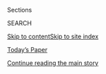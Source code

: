 <div id="app">

<div>

<div class="NYTAppHideMasthead css-1r6wvpq e1suatyy0">

<div class="section css-ui9rw0 e1suatyy2">

<div class="css-eph4ug er09x8g0">

<div class="css-6n7j50">

</div>

<span class="css-1dv1kvn">Sections</span>

<div class="css-10488qs">

<span class="css-1dv1kvn">SEARCH</span>

</div>

[Skip to content](#site-content)[Skip to site
index](#site-index)

</div>

<div class="css-10698na e1huz5gh0">

</div>

</div>

<div id="masthead-bar-one" class="section hasLinks css-15hmgas e1csuq9d3">

<div class="css-uqyvli e1csuq9d0">

</div>

<div class="css-1uqjmks e1csuq9d1">

</div>

<div class="css-9e9ivx">

[](https://myaccount.nytimes3xbfgragh.onion/auth/login?response_type=cookie&client_id=vi)

</div>

<div class="css-1bvtpon e1csuq9d2">

[Today’s Paper](https://www.nytimes3xbfgragh.onion/section/todayspaper)

</div>

</div>

</div>

</div>

<div data-aria-hidden="false">

<div id="site-content" data-role="main">

<div id="top-wrapper" class="css-15p45cc eaca97t0" type="top">

<div id="top-slug" class="css-19x0jxb eaca97t1" hidden="">

Advertisement

</div>

[Continue reading the main
story](#after-top)

<div class="ad top-wrapper" style="text-align:center;height:100%;display:block;min-height:90px">

<div id="top" class="place-ad" data-position="top" data-size-key="top">

</div>

</div>

<div id="after-top">

</div>

</div>

<div id="byline" class="section css-15h4p1b e9abtgs0">

<div class="css-1j21atc e1svk9qx1">

<div class="css-nfcc9b e1svk9qx3">

<div class="css-cnx41t">

![Portrait of Alicia
Parlapiano](https://static01.graylady3jvrrxbe.onion/images/2018/12/10/multimedia/author-alicia-parlapiano/author-alicia-parlapiano-thumbLarge.png)

</div>

<div class="css-vl9dhg e1svk9qx5">

<div class="css-1nrhkj6 e1svk9qx6">

# Alicia Parlapiano

</div>

## <span></span>

Alicia Parlapiano is a graphics editor and reporter covering politics
and policy from Washington. She joined The Times in 2011 and previously
worked at The Washington Post and the Pew Research Center.

</div>

</div>

</div>

<div>

<div id="mid1-wrapper" class="css-1mn4oms eaca97t0" type="rank">

<div id="mid1-slug" class="css-1tag3rd eaca97t1">

Advertisement

</div>

[Continue reading the main
story](#after-mid1)

<div id="mid1" class="ad mid1-wrapper" style="text-align:center;height:100%;display:block">

</div>

<div id="after-mid1">

</div>

</div>

</div>

<div class="css-185go5a e1o5byef0">

<div class="css-15cbhtu">

  - [Latest](#stream-panel)
  - <span class="css-6n7j50">Search</span>
    <div class="control">
    <div class="label-container css-1dv1kvn">
    Search
    </div>
    <div class="css-wm4t3d">
    **<span id="clear-search-input" class="css-1dv1kvn">Clear this text
    input</span>
    </div>
    </div>
    <span class="css-1iovbfw"></span>

<div id="stream-panel" class="section css-8msx5b e1jz0cab1">

<div class="css-13mho3u">

1.  
    
    <div class="css-1cp3ece">
    
    <div class="css-1l4spti">
    
    [](/2020/08/07/upshot/unemployment-benefits-racial-disparity.html)
    
    <div class="css-79elbk">
    
    ![](https://static01.graylady3jvrrxbe.onion/images/2020/08/07/us/-promo-1596815863407/-promo-1596815863407-thumbWide.png?quality=75&auto=webp&disable=upscale)
    
    </div>
    
    ## Why Black Workers Will Hurt the Most if Congress Doesn’t Extend Jobless Benefits
    
    An extra $600 a week smoothed out sharp differences in benefits
    among states, and among the people who lived in them.
    
    <div class="css-1nqbnmb ea5icrr0">
    
    By <span class="css-1n7hynb">Emily Badger, Alicia Parlapiano
    <span>and</span> Quoctrung
    Bui</span>
    
    </div>
    
    </div>
    
    <div class="css-1lc2l26 e1xfvim33">
    
    </div>
    
    </div>

2.  
    
    <div class="css-1cp3ece">
    
    <div class="css-1l4spti">
    
    [](/interactive/2020/07/30/upshot/coronavirus-stimulus-bill.html)
    
    <div class="css-79elbk">
    
    ![](https://static01.graylady3jvrrxbe.onion/images/2020/07/30/us/coronavirus-stimulus-republicans-democrats-promo-1596103233120/coronavirus-stimulus-republicans-democrats-promo-1596103233120-thumbWide-v3.png?quality=75&auto=webp&disable=upscale)
    
    </div>
    
    ## The Gulf Between Republicans and Democrats on Coronavirus Aid, in 9 Charts
    
    Democrats and Republicans are far apart on the next round of federal
    aid to combat the pandemic.
    
    <div class="css-1nqbnmb ea5icrr0">
    
    By <span class="css-1n7hynb">Alicia
    Parlapiano</span>
    
    </div>
    
    </div>
    
    <div class="css-1lc2l26 e1xfvim33">
    
    </div>
    
    </div>

3.  
    
    <div class="css-1cp3ece">
    
    <div class="css-1l4spti">
    
    [](/2020/06/17/upshot/coronavirus-spending-rich-poor.html)
    
    <div class="css-79elbk">
    
    ![](https://static01.graylady3jvrrxbe.onion/images/2020/06/16/us/-promo-1592334245920/-promo-1592334245920-thumbWide.png?quality=75&auto=webp&disable=upscale)
    
    </div>
    
    ## The Rich Cut Their Spending. That Has Hurt All the Workers Who Count on It.
    
    The steepest declines in spending during the coronavirus recession
    have come from the highest-income places.
    
    <div class="css-1nqbnmb ea5icrr0">
    
    By <span class="css-1n7hynb">Emily Badger <span>and</span> Alicia
    Parlapiano</span>
    
    </div>
    
    </div>
    
    <div class="css-1lc2l26 e1xfvim33">
    
    </div>
    
    </div>

4.  
    
    <div class="css-1cp3ece">
    
    <div class="css-1l4spti">
    
    [](/interactive/2020/06/15/us/supreme-court-major-cases-2020.html)
    
    <div class="css-79elbk">
    
    ![](https://static01.graylady3jvrrxbe.onion/images/2020/06/18/us/-promo-1592492336549/-promo-1592492336549-thumbWide.jpg?quality=75&auto=webp&disable=upscale)
    
    </div>
    
    ## The Supreme Court Aligned With Public Opinion in Most Major Cases This Term
    
    The justices confronted an unusually potent mix of political and
    social issues in the middle of both a presidential election year and
    a public health crisis.
    
    <div class="css-1nqbnmb ea5icrr0">
    
    By <span class="css-1n7hynb">Adam Liptak <span>and</span> Alicia
    Parlapiano</span>
    
    </div>
    
    </div>
    
    <div class="css-1lc2l26 e1xfvim33">
    
    </div>
    
    </div>

5.  
    
    <div class="css-1cp3ece">
    
    <div class="css-1l4spti">
    
    [](/interactive/2020/06/07/us/george-floyd-protest-aerial-photos.html)
    
    <div class="css-79elbk">
    
    ![](https://static01.graylady3jvrrxbe.onion/images/2020/06/07/autossell/cover/cover-thumbWide-v3.jpg?quality=75&auto=webp&disable=upscale)
    
    </div>
    
    ## Bird’s Eye View of Protests Across the U.S. and Around the World
    
    Images from Saturday, June 6, show the scale of the protests against
    police brutality and racism, following the death of George Floyd.
    
    <div class="css-1nqbnmb ea5icrr0">
    
    By <span class="css-1n7hynb">Larry Buchanan, Alicia Parlapiano,
    Yuliya Parshina-Kottas, Karthik Patanjali, Bedel Saget, Anjali
    Singhvi, Jin Wu <span>and</span> Karen
    Yourish</span>
    
    </div>
    
    </div>
    
    <div class="css-1lc2l26 e1xfvim33">
    
    </div>
    
    </div>

6.  
    
    <div class="css-1cp3ece">
    
    <div class="css-1l4spti">
    
    [](/interactive/2020/06/05/upshot/what-the-pandemic-unemployment-rate-leaves-out.html)
    
    <div class="css-79elbk">
    
    ![](https://static01.graylady3jvrrxbe.onion/images/2020/06/05/us/what-the-pandemic-unemployment-rate-leaves-out-promo-1591369158273/what-the-pandemic-unemployment-rate-leaves-out-promo-1591369158273-thumbWide.png?quality=75&auto=webp&disable=upscale)
    
    </div>
    
    ## The Economic Pain That the Unemployment Rate Leaves Out
    
    The number offers a useful but incomplete snapshot of the labor
    market, and its shortcomings are even more evident during the
    pandemic.
    
    <div class="css-1nqbnmb ea5icrr0">
    
    By <span class="css-1n7hynb">Alicia
    Parlapiano</span>
    
    </div>
    
    </div>
    
    <div class="css-1lc2l26 e1xfvim33">
    
    </div>
    
    </div>

7.  
    
    <div class="css-1cp3ece">
    
    <div class="css-1l4spti">
    
    [](/interactive/2020/05/12/upshot/coronavirus-models.html)
    
    <div class="css-79elbk">
    
    ![](https://static01.graylady3jvrrxbe.onion/images/2020/05/13/upshot/coronavirus-models-1589312629205/coronavirus-models-1589312629205-thumbWide-v2.png?quality=75&auto=webp&disable=upscale)
    
    </div>
    
    ## Coronavirus Models Are Nearing Consensus, but Reopening Could Throw Them Off Again
    
    The convergence coincides with growing uncertainty about the effects
    of changing public policy.
    
    <div class="css-1nqbnmb ea5icrr0">
    
    By <span class="css-1n7hynb">Quoctrung Bui, Josh Katz, Alicia
    Parlapiano <span>and</span> Margot
    Sanger-Katz</span>
    
    </div>
    
    </div>
    
    <div class="css-1lc2l26 e1xfvim33">
    
    </div>
    
    </div>

8.  
    
    <div class="css-1cp3ece">
    
    <div class="css-1l4spti">
    
    [](/2020/05/07/upshot/pandemic-economy-government-orders.html)
    
    <div class="css-79elbk">
    
    ![](https://static01.graylady3jvrrxbe.onion/images/2020/05/07/us/-promo-1588859808818/-promo-1588859808818-thumbWide.png?quality=75&auto=webp&disable=upscale)
    
    </div>
    
    ## Government Orders Alone Didn’t Close the Economy. They Probably Can’t Reopen It.
    
    Data shows there was a drop in spending and working even before any
    official mandates to stay at home.
    
    <div class="css-1nqbnmb ea5icrr0">
    
    By <span class="css-1n7hynb">Emily Badger <span>and</span> Alicia
    Parlapiano</span>
    
    </div>
    
    </div>
    
    <div class="css-1lc2l26 e1xfvim33">
    
    </div>
    
    </div>

9.  
    
    <div class="css-1cp3ece">
    
    <div class="css-1l4spti">
    
    [](/2020/04/30/upshot/unemployment-state-restrictions-pandemic.html)
    
    <div class="css-79elbk">
    
    ![](https://static01.graylady3jvrrxbe.onion/images/2020/04/30/us/-promo-1588223684469/-promo-1588223684469-thumbWide.png?quality=75&auto=webp&disable=upscale)
    
    </div>
    
    ## States Made It Harder to Get Jobless Benefits. Now That’s Hard to Undo.
    
    Systems that were devised to treat each case as potentially
    fraudulent are now rushing to deal with millions of newly unemployed
    people.
    
    <div class="css-1nqbnmb ea5icrr0">
    
    By <span class="css-1n7hynb">Emily Badger <span>and</span> Alicia
    Parlapiano</span>
    
    </div>
    
    </div>
    
    <div class="css-1lc2l26 e1xfvim33">
    
    </div>
    
    </div>

10. 
    
    <div class="css-1cp3ece">
    
    <div class="css-1l4spti">
    
    [](/interactive/2020/04/22/upshot/coronavirus-models.html)
    
    <div class="css-79elbk">
    
    ![](https://static01.graylady3jvrrxbe.onion/images/2020/04/20/upshot/coronavirus-models-1587562511175/coronavirus-models-1587562511175-thumbWide.png?quality=75&auto=webp&disable=upscale)
    
    </div>
    
    ## What 5 Coronavirus Models Say the Next Month Will Look Like
    
    The least pessimistic model is the one most frequently cited by the
    White House.
    
    <div class="css-1nqbnmb ea5icrr0">
    
    By <span class="css-1n7hynb">Quoctrung Bui, Josh Katz, Alicia
    Parlapiano <span>and</span> Margot Sanger-Katz</span>
    
    </div>
    
    </div>
    
    <div class="css-1lc2l26 e1xfvim33">
    
    </div>
    
    </div>

<div class="css-13mho3u">

<div class="css-1t62hi8">

<div class="css-1stvaey">

Show
More

<div>

<div style="border:0;clip:rect(0 0 0 0);height:1px;margin:-1px;overflow:hidden;white-space:nowrap;padding:0;width:1px;position:absolute" data-role="log" data-aria-live="assertive">

</div>

<div style="border:0;clip:rect(0 0 0 0);height:1px;margin:-1px;overflow:hidden;white-space:nowrap;padding:0;width:1px;position:absolute" data-role="log" data-aria-live="assertive">

</div>

<div style="border:0;clip:rect(0 0 0 0);height:1px;margin:-1px;overflow:hidden;white-space:nowrap;padding:0;width:1px;position:absolute" data-role="log" data-aria-live="polite">

</div>

<div style="border:0;clip:rect(0 0 0 0);height:1px;margin:-1px;overflow:hidden;white-space:nowrap;padding:0;width:1px;position:absolute" data-role="log" data-aria-live="polite">

</div>

</div>

</div>

</div>

</div>

</div>

<div class="css-g6hk37 supplemental">

<div id="mid2-wrapper" class="css-10wkyv7 eaca97t0" type="lede">

<div id="mid2-slug" class="css-1tag3rd eaca97t1">

Advertisement

</div>

[Continue reading the main
story](#after-mid2)

<div id="mid2" class="ad mid2-wrapper" style="text-align:center;height:100%;display:block;min-height:250px">

</div>

<div id="after-mid2">

</div>

</div>

## Follow Elsewhere

<div class="module-body">

  - [**<span data-aria-hidden="true">aliciaparlap</span><span class="css-1dv1kvn">twitter
    page for aliciaparlap</span>](https://twitter.com/aliciaparlap)

</div>

</div>

</div>

</div>

</div>

</div>

</div>

## Site Index

<div>

</div>

## Site Information Navigation

  - [© <span>2020</span> <span>The New York Times
    Company</span>](https://help.nytimes3xbfgragh.onion/hc/en-us/articles/115014792127-Copyright-notice)

<!-- end list -->

  - [NYTCo](https://www.nytco.com/)
  - [Contact
    Us](https://help.nytimes3xbfgragh.onion/hc/en-us/articles/115015385887-Contact-Us)
  - [Work with us](https://www.nytco.com/careers/)
  - [Advertise](https://nytmediakit.com/)
  - [T Brand Studio](http://www.tbrandstudio.com/)
  - [Your Ad
    Choices](https://www.nytimes3xbfgragh.onion/privacy/cookie-policy#how-do-i-manage-trackers)
  - [Privacy](https://www.nytimes3xbfgragh.onion/privacy)
  - [Terms of
    Service](https://help.nytimes3xbfgragh.onion/hc/en-us/articles/115014893428-Terms-of-service)
  - [Terms of
    Sale](https://help.nytimes3xbfgragh.onion/hc/en-us/articles/115014893968-Terms-of-sale)
  - [Site
    Map](https://spiderbites.nytimes3xbfgragh.onion)
  - [Help](https://help.nytimes3xbfgragh.onion/hc/en-us)
  - [Subscriptions](https://www.nytimes3xbfgragh.onion/subscription?campaignId=37WXW)

</div>

</div>
